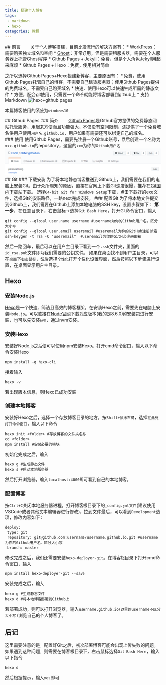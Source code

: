 ```yaml
---
title: 搭建个人博客
tags: 
 - markdown
 - hexo 
categories: 教程
---
```

## 前言
&emsp;&emsp;关于个人博客搭建，目前比较流行的解决方案有：
* [WorkPress](https://zh-cn.wordpress.com/com-vs-org/?sgmt=gb&utm_source=adwords&utm_campaign=G_Search_Brand_Desktop_CN_zh-cn_x_x&utm_medium=cpc&keyword=wordpress&creative=199333013205&campaignid=686689633&adgroupid=33762481125&matchtype=e&device=c&network=g&targetid=aud-309211669636:kwd-313411415&locationid=9061364&gclid=Cj0KCQiAp8fSBRCUARIsABPL6JbuS6JioXKkmDC0zgI2uSyq-1z6UBQX9VIpo3y1F44j0WizDtbz7rcaAhmcEALw_wcB)：需要购买独立域名和空间
* [Ghost](http://www.ghostchina.com/)：非常好用，但是需要租服务器，需要在个人服务器上托管Ghost程序
* Github Pages + [Jekyll](http://jekyllcn.com/)：免费，但是个人角色Jekyll用起来麻烦
* Github Pages + Hexo：免费，使用相对简单

之所以选择Github Pages+Hexo搭建新博客，主要原因有：
* 免费，使用Github Pages托管自己的博客，不需要自己租赁服务器；使用Github Pages提供的免费域名，不需要自己购买域名
* 快速，使用Hexo可以快速生成所需的静态文件
* 方便，配合git使用，只需要一个命令就能将博客部署到github上
* 支持Markdown
![hexo+github pages](http://ozy7xtk79.bkt.clouddn.com/hexo_github.png)

本篇博客使用的系统为`windows10`

## Github Pages
### 简介
&emsp;&emsp;[Github Pages](https://pages.github.com/)是Github官方提供的免费静态网站托管服务，用起来方便而且功能强大，不仅没有空间限制，还提供了一个免费域名供用户使用`用户名.github.io`，用户如果有需要还可以绑定自己的域名。
### 使用
使用Github Pages，需要先注册一个Github账号，然后创建一个名称为`xxx.github.io`的repository，这里的`xxx`为你的`Github用户名`
![CGNz.github.io](https://github.com/CGNz/blogimage/raw/master/blogimage1.png)
## Git
### 下载安装
为了将本地静态博客推送到Github上，我们需要在我们的电脑上安装Git。由于众所周知的原因，直接在官网上下载Git速度很慢，推荐在[Git国内下载站](https://github.com/AsanCai/git-for-win)下载。
选择`64-bit Git for Windows Setup`下载，点击下载好的exe文件，选择Git的安装路径，一路next完成安装。
### 配置Git
为了将本地文件提交到Github上，我们需要在Github上添加本地电脑的SSH key，设置步骤如下：
__第一步__，在任意目录下，右击鼠标->选择`Git Bash Here`，打开Git命令窗口，输入
```
git config --global user.name username #username为你的Github用户名，区分大小写
git config --global user.email useremail #useremail为你的GitHub注册邮箱
ssh-keygen -t rsa -C "useremail"  #useremail为你的GitHub注册邮箱
```
然后一路回车，最后可以在用户主目录下看到一个`.ssh`文件夹，里面的`id_rsa.pub`文件即为我们需要的公钥文件。
如果在桌面找不到用户主目录，可以在`桌面`下`右击鼠标`，然后选择`个性化`打开个性化设置界面，然后按照以下步骤进行设置，在桌面显示用户主目录。


## Hexo

### 安装Node.js

[Hexo](https://hexo.io/zh-cn/docs/index.html)是一个快速、简洁且高效的博客框架。在安装Hexo之前，需要先在电脑上安装`Node.js`。可以直接在[Node官网](https://nodejs.org/zh-cn/download/releases/)下载对应版本(我的是8.6.0)的安装包进行安装，也可以先安装`nvm`，通过nvm安装。

### 安装Hexo

安装好Node.js之后便可以使用npm安装Hexo。打开cmd命令窗口，输入以下命令安装Hexo  
```
npm install -g hexo-cli 
```
接着输入 
```
hexo -v  
```
若出现版本信息，则Hexo已成功安装

### 创建本地博客

安装好Hexo之后，选择一个存放博客目录的地方，按`Shift+鼠标右键`，选择`在此处打开命令窗口`，输入以下命令  
```
hexo init <folder> #存放博客的文件夹名称
cd <folder> 
npm install #安装必要的模块   
```
初始化完成之后，输入  
```
hexo g #生成静态文件 
hexo s #启动本地服务器 
```
然后打开浏览器，输入`localhost:4000`即可看到自己的本地博客。

### 配置博客

按`Ctrl+C`关闭本地服务器进程，打开博客根目录下的`_config.yml文件`(建议使用VSCode或者其他文本编辑器进行修改)，拉到文件最后，可以看到`Development`选项，修改内容如下：  
```
deploy:  
 type: git 
 repository: git@github.com:username/username.github.io.git #username为你的Github用户名，区分大小写  
 branch: master 
```
修改完成之后，我们还需要安装`hexo-deployer-git`。在博客根目录下打开cmd命令窗口，输入  
```
npm install hexo-deployer-git --save  
```
安装完成之后，输入  
```
hexo g #生成静态文件 
hexo d #将本地博客部署到Github上  
```
若部署成功，则可以打开浏览器，输入`username.github.io(这里的username不区分大小写)`浏览自己的个人博客了。

## 后记

这里需要注意的是，配置好Git之后，初次部署博客可能会出现上传失败的问题。如果遇到这种问题，则需要在博客根目录下，右击鼠标选择`Git Bash Here`，输入以下指令  
```
hexo d  
```
然后根据提示，输入`yes`即可